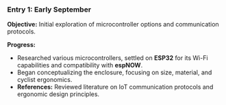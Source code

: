 ### Entry 1: Early September
**Objective:** Initial exploration of microcontroller options and communication protocols.

**Progress:**
- Researched various microcontrollers, settled on **ESP32** for its Wi-Fi capabilities and compatibility with **espNOW**.
- Began conceptualizing the enclosure, focusing on size, material, and cyclist ergonomics.
- **References:** Reviewed literature on IoT communication protocols and ergonomic design principles.
